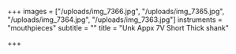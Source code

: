 +++
images = ["/uploads/img_7366.jpg", "/uploads/img_7365.jpg", "/uploads/img_7364.jpg", "/uploads/img_7363.jpg"]
instruments = "mouthpieces"
subtitle = ""
title = "Unk Appx 7V Short Thick shank"

+++
